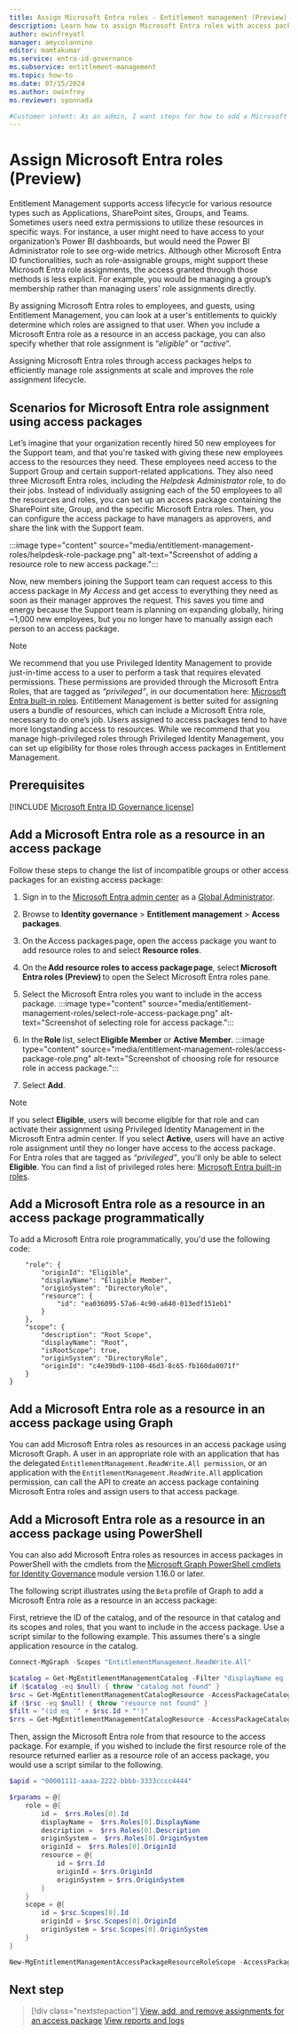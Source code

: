 ```yaml
---
title: Assign Microsoft Entra roles - Entitlement management (Preview)
description: Learn how to assign Microsoft Entra roles with access packages.
author: owinfreyatl
manager: amycolannino
editor: mamtakumar
ms.service: entra-id-governance
ms.subservice: entitlement-management
ms.topic: how-to
ms.date: 07/15/2024
ms.author: owinfrey
ms.reviewer: sponnada

#Customer intent: As an admin, I want steps for how to add a Microsoft Entra role as a resource in an access packages so that I can assign Microsoft Entra roles using access packages.
---
```


# Assign Microsoft Entra roles (Preview)

Entitlement Management supports access lifecycle for various resource types such as Applications, SharePoint sites, Groups, and Teams. Sometimes users need extra permissions to utilize these resources in specific ways. For instance, a user might need to have access to your organization’s Power BI dashboards, but would need the Power BI Administrator role to see org-wide metrics. Although other Microsoft Entra ID functionalities, such as role-assignable groups, might support these Microsoft Entra role assignments, the access granted through those methods is less explicit. For example, you would be managing a group’s membership rather than managing users' role assignments directly.  

By assigning Microsoft Entra roles to employees, and guests, using Entitlement Management, you can look at a user's entitlements to quickly determine which roles are assigned to that user. When you include a Microsoft Entra role as a resource in an access package, you can also specify whether that role assignment is “*eligible*” or “*active*”.

Assigning Microsoft Entra roles through access packages helps to efficiently manage role assignments at scale and improves the role assignment lifecycle.

## Scenarios for Microsoft Entra role assignment using access packages

Let’s imagine that your organization recently hired 50 new employees for the Support team, and that you're tasked with giving these new employees access to the resources they need. These employees need access to the Support Group and certain support-related applications. They also need three Microsoft Entra roles, including the *Helpdesk Administrator* role, to do their jobs. Instead of individually assigning each of the 50 employees to all the resources and roles, you can set up an access package containing the SharePoint site, Group, and the specific Microsoft Entra roles. Then, you can configure the access package to have managers as approvers, and share the link with the Support team.

:::image type="content" source="media/entitlement-management-roles/helpdesk-role-package.png" alt-text="Screenshot of adding a resource role to new access package.":::

Now, new members joining the Support team can request access to this access package in *My Access* and get access to everything they need as soon as their manager approves the request. This saves you time and energy because the Support team is planning on expanding globally, hiring ~1,000 new employees, but you no longer have to manually assign each person to an access package. 

> [!NOTE]
> We recommend that you use Privileged Identity Management to provide just-in-time access to a user to perform a task that requires elevated permissions. These permissions are provided through the Microsoft Entra Roles, that are tagged as *“privileged”*, in our documentation here: [Microsoft Entra built-in roles](../identity/role-based-access-control/permissions-reference.md).
> Entitlement Management is better suited for assigning users a bundle of resources, which can include a Microsoft Entra role, necessary to do one’s job. Users assigned to access packages tend to have more longstanding access to resources. While we recommend that you manage high-privileged roles through Privileged Identity Management, you can set up eligibility for those roles through access packages in Entitlement Management.  

## Prerequisites

[!INCLUDE [Microsoft Entra ID Governance license](~/includes/entra-entra-governance-license.md)]

## Add a Microsoft Entra role as a resource in an access package 

Follow these steps to change the list of incompatible groups or other access packages for an existing access package: 

1. Sign in to the [Microsoft Entra admin center](https://entra.microsoft.com) as a [Global Administrator](~/identity/role-based-access-control/permissions-reference.md#global-administrator).

1. Browse to **Identity governance** > **Entitlement management** > **Access packages**.

1. On the Access packages page, open the access package you want to add resource roles to and select **Resource roles**. 

1. On the **Add resource roles to access package page**, select **Microsoft Entra roles (Preview)** to open the Select Microsoft Entra roles pane. 

1. Select the Microsoft Entra roles you want to include in the access package.
    :::image type="content" source="media/entitlement-management-roles/select-role-access-package.png" alt-text="Screenshot of selecting role for access package.":::  

1. In the **Role** list, select **Eligible Member** or **Active Member**. 
    :::image type="content" source="media/entitlement-management-roles/access-package-role.png" alt-text="Screenshot of choosing role for resource role in access package.":::
1. Select **Add**.

> [!NOTE]
> If you select **Eligible**, users will become eligible for that role and can activate their assignment using Privileged Identity Management in the Microsoft Entra admin center. If you select **Active**, users will have an active role assignment until they no longer have access to the access package. For Entra roles that are tagged as *“privileged”*, you'll only be able to select **Eligible**. You can find a list of privileged roles here: [Microsoft Entra built-in roles](../identity/role-based-access-control/permissions-reference.md).
 
## Add a Microsoft Entra role as a resource in an access package programmatically

To add a Microsoft Entra role programmatically, you'd use the following code:

```{
    "role": {
        "originId": "Eligible",
        "displayName": "Eligible Member",
        "originSystem": "DirectoryRole",
        "resource": {
            "id": "ea036095-57a6-4c90-a640-013edf151eb1"
        }
    },
    "scope": {
        "description": "Root Scope",
        "displayName": "Root",
        "isRootScope": true,
        "originSystem": "DirectoryRole",
        "originId": "c4e39bd9-1100-46d3-8c65-fb160da0071f"
    }
}
```

## Add a Microsoft Entra role as a resource in an access package using Graph

You can add Microsoft Entra roles as resources in an access package using Microsoft Graph. A user in an appropriate role with an application that has the delegated `EntitlementManagement.ReadWrite.All permission`, or an application with the `EntitlementManagement.ReadWrite.All` application permission, can call the API to create an access package containing Microsoft Entra roles and assign users to that access package. 

## Add a Microsoft Entra role as a resource in an access package using PowerShell 

You can also add Microsoft Entra roles as resources in access packages in PowerShell with the cmdlets from the [Microsoft Graph PowerShell cmdlets for Identity Governance](https://www.powershellgallery.com/packages/Microsoft.Graph.Identity.Governance/2.15.0) module version 1.16.0 or later. 

The following script illustrates using the `Beta` profile of Graph to add a Microsoft Entra role as a resource in an access package:

First, retrieve the ID of the catalog, and of the resource in that catalog and its scopes and roles, that you want to include in the access package. Use a script similar to the following example. This assumes there's a single application resource in the catalog.

```powershell
Connect-MgGraph -Scopes "EntitlementManagement.ReadWrite.All"

$catalog = Get-MgEntitlementManagementCatalog -Filter "displayName eq 'Entra Admins'" -All
if ($catalog -eq $null) { throw "catalog not found" }
$rsc = Get-MgEntitlementManagementCatalogResource -AccessPackageCatalogId $catalog.id -Filter "originSystem eq 'DirectoryRole'" -ExpandProperty scopes
if ($rsc -eq $null) { throw "resource not found" }
$filt = "(id eq '" + $rsc.Id + "')"
$rrs = Get-MgEntitlementManagementCatalogResource -AccessPackageCatalogId $catalog.id -Filter $filt -ExpandProperty roles,scopes
```

Then, assign the Microsoft Entra role from that resource to the access package. For example, if you wished to include the first resource role of the resource returned earlier as a resource role of an access package, you would use a script similar to the following.

```powershell
$apid = "00001111-aaaa-2222-bbbb-3333cccc4444"

$rparams = @{
    role = @{
        id =  $rrs.Roles[0].Id
        displayName =  $rrs.Roles[0].DisplayName
        description =  $rrs.Roles[0].Description
        originSystem =  $rrs.Roles[0].OriginSystem
        originId =  $rrs.Roles[0].OriginId
        resource = @{
            id = $rrs.Id
            originId = $rrs.OriginId
            originSystem = $rrs.OriginSystem
        }
    }
    scope = @{
        id = $rsc.Scopes[0].Id
        originId = $rsc.Scopes[0].OriginId
        originSystem = $rsc.Scopes[0].OriginSystem
    }
}

New-MgEntitlementManagementAccessPackageResourceRoleScope -AccessPackageId $apid -BodyParameter $rparams
```

## Next step

> [!div class="nextstepaction"]
> [View, add, and remove assignments for an access package](../id-governance/entitlement-management-access-package-assignments.md)
> [View reports and logs](entitlement-management-reports.md)
